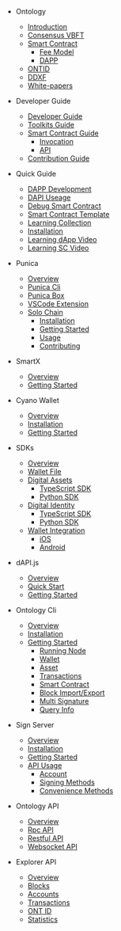 - Ontology
  - [Introduction](docs-en/DeveloperGuide/introduction.md)
  - [Consensus VBFT](docs-en/DeveloperGuide/02-VBFT-introduction.md)
  - [Smart Contract](docs-en/DeveloperGuide/smartcontract/00-introduction-sc.md)
      - [Fee Model](docs-en/DeveloperGuide/smartcontract/03-fee-model.md)
      - [DAPP](docs-en/DeveloperGuide/smartcontract/04-dapp.md)
  - [ONTID](docs-en/DeveloperGuide/04-ontid.md)
  - [DDXF](docs-en/DeveloperGuide/05-ddxf.md)
  - [White-papers](docs-en/DeveloperGuide/06-white-papers.md)
- Developer Guide
  - [Developer Guide](docs-en/DeveloperGuide/00-developer-guide.md)
  - [Toolkits Guide](docs-en/DeveloperGuide/tools.md)
  - [Smart Contract Guide](docs-en/DeveloperGuide/smartcontract/02-deployment.md)
      - [Invocation](docs-en/DeveloperGuide/smartcontract/01-invocation.md)
      - [API](docs-en/DeveloperGuide/smartcontract/05-sc-api.md)
  - [Contribution Guide](docs-en/DeveloperGuide/07-contributions-guide.md)
- Quick Guide
  - [DAPP Development](docs-en/Tutorials/00-dapp_development.md)  
  - [DAPI Useage](docs-en/Tutorials/06-dapi-useage.md)  
  - [Debug Smart Contract](docs-en/Tutorials/01-debug-a-Smart-Contract.md)
  - [Smart Contract Template](docs-en/Tutorials/02-smartcontract-template.md)
  - [Learning Collection](docs-en/Tutorials/03-docs-collect.md)
  - [Installation](docs-en/DeveloperGuide/01-installation.md)
  - [Learning dApp Video](docs-en/Tutorials/04-learning-dapp-video.md)
  - [Learning SC Video](docs-en/Tutorials/05-learning-sc-video.md)
- Punica
  - [Overview](docs-en/Punica/punica.md)
  - [Punica Cli](docs-en/Punica/punica-cli.md)
  - [Punica Box](docs-en/Punica/punica-box.md)
  - [VSCode Extension](docs-en/Punica/sc-extension.md)
  - [Solo Chain](docs-en/Punica/solo-chain/00-overview.md)
      - [Installation](docs-en/Punica/solo-chain/01-installation.md)
      - [Getting Started](docs-en/Punica/solo-chain/02-getting-started.md)
      - [Usage](docs-en/Punica/solo-chain/03-usage.md)
      - [Contributing](docs-en/Punica/solo-chain/04-contributing.md)
- SmartX
  - [Overview](docs-en/SmartX/00-overview.md)
  - [Getting Started](docs-en/SmartX/01-getting-started.md)

- Cyano Wallet
  - [Overview](docs-en/Cyano/00-overview.md)
  - [Installation](docs-en/Cyano/01-installation.md)
  - [Getting Started](docs-en/Cyano/02-getting-started.md)
- SDKs
  - [Overview](docs-en/SDKs/00-overview.md)
  - [Wallet File](docs-en/SDKs/01-wallet-file-specification.md)
  - [Digital Assets](docs-en/SDKs/java-sdk.md)
      - [TypeScript SDK](docs-en/SDKs/ts-sdk.md)
      - [Python SDK](docs-en/SDKs/python-sdk.md)
  - [Digital Identity](docs-en/SDKs/java-sdk-ontid.md)
      - [TypeScript SDK](docs-en/SDKs/ts-sdk-ontid.md)
      - [Python SDK](docs-en/SDKs/python-sdk-ontid.md)
  - [Wallet Integration](docs-en/SDKs/02-wallet-intergration.md)
      - [iOS](docs-en/SDKs/ontology_wallet_dev_ts_sdk_en.md)
      - [Android](docs-en/SDKs/ontology_wallet_dev_android_en.md)
- dAPI.js
  - [Overview](docs-en/dApi/00-overview.md)
  - [Quick Start](docs-en/dApi/01-quickstart.md)
  - [Getting Started](docs-en/dApi/02-getting-started.md)

- Ontology Cli
  - [Overview](docs-en/OntologyCli/00-overview.md)
  - [Installation](docs-en/OntologyCli/01-installation.md)
  - [Getting Started](docs-en/OntologyCli/getting-started.md)
      - [Running Node](docs-en/OntologyCli/02-running-node.md)
      - [Wallet](docs-en/OntologyCli/04-wallet-management.md)
      - [Asset](docs-en/OntologyCli/05-asset-management.md)
      - [Transactions](docs-en/OntologyCli/06-transactions.md)
      - [Smart Contract](docs-en/OntologyCli/07-smart-contracts.md)
      - [Block Import/Export](docs-en/OntologyCli/08-block-data.md)
      - [Multi Signature](docs-en/OntologyCli/09-multisig.md)
      - [Query Info](docs-en/OntologyCli/10-query-info.md)
- Sign Server
  - [Overview](docs-en/SignServer/00-overview.md)
  - [Installation](docs-en/SignServer/01-installation.md)
  - [Getting Started](docs-en/SignServer/02-getting-started.md)
  - [API Usage](docs-en/SignServer/03-api-usage.md)
      - [Account](docs-en/SignServer/04-api-account-methods.md)
      - [Signing Methods](docs-en/SignServer/05-api-signing-methods.md)
      - [Convenience Methods](docs-en/SignServer/06-api-signing-convinience-methods.md)
  
- Ontology API
  - [Overview](docs-en/API/00-overview.md)
  - [Rpc API](docs-en/API/01-rpc_api.md)
  - [Restful API](docs-en/API/02-restful_api.md)
  - [Websocket API](docs-en/API/03-websocket_api.md)
  
- Explorer API
  - [Overview](docs-en/explorer/overview.md)
  - [Blocks](docs-en/explorer/blocks.md)
  - [Accounts](docs-en/explorer/accounts.md)
  - [Transactions](docs-en/explorer/transactions.md)
  - [ONT ID](docs-en/explorer/ontid.md)
  - [Statistics](docs-en/explorer/statistics.md) 
